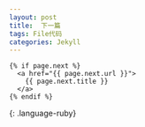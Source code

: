 ```yaml
---
layout: post
title:  下一篇
tags: File代码
categories: Jekyll
---
```


~~~
{% if page.next %}
  <a href="{{ page.next.url }}">
    {{ page.next.title }}
  </a>
{% endif %}
~~~
{: .language-ruby}